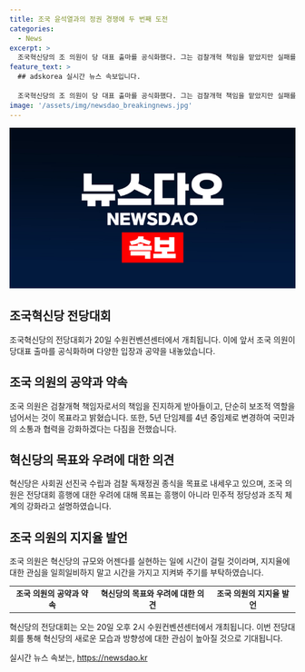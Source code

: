 ```yaml
---
title: 조국 윤석열과의 정권 경쟁에 두 번째 도전
categories:
  - News
excerpt: >
  조국혁신당의 조 의원이 당 대표 출마를 공식화했다. 그는 검찰개혁 책임을 맡았지만 실패를 인정하고 국민들에게 사과하며, 당의 목표를 이루기 위해 노력할 것을 약속했다. 또한 대통령 임기 단축과 국회의원 후보 선출 방식 변경을 약속하며, 전당대회에서 흥행보다는 민주적 정당성과 조직 체계 개편을 목표로 한다고 밝혔다. 20일에는 수원컨벤션센터에서 전당대회가 개최될 예정이다. (단어 수: 84)
feature_text: >
  ## adskorea 실시간 뉴스 속보입니다.

  조국혁신당의 조 의원이 당 대표 출마를 공식화했다. 그는 검찰개혁 책임을 맡았지만 실패를 인정하고 국민들에게 사과하며, 당의 목표를 이루기 위해 노력할 것을 약속했다. 또한 대통령 임기 단축과 국회의원 후보 선출 방식 변경을 약속하며, 전당대회에서 흥행보다는 민주적 정당성과 조직 체계 개편을 목표로 한다고 밝혔다. 20일에는 수원컨벤션센터에서 전당대회가 개최될 예정이다. (단어 수: 84)
image: '/assets/img/newsdao_breakingnews.jpg'
---
```


<p><img src="/assets/img/newsdao_breakingnews.jpg" alt="adskorea 속보" /></p>

<h2 data-ke-size="size26">조국혁신당 전당대회</h2>

<p data-ke-size="size16">조국혁신당의 전당대회가 20일 수원컨벤션센터에서 개최됩니다. 이에 앞서 조국 의원이 당대표 출마를 공식화하며 다양한 입장과 공약을 내놓았습니다.</p>

<h2 data-ke-size="size24">조국 의원의 공약과 약속</h2>

<p data-ke-size="size16">조국 의원은 검찰개혁 책임자로서의 책임을 진지하게 받아들이고, 단순히 보조적 역할을 넘어서는 것이 목표라고 밝혔습니다. 또한, 5년 단임제를 4년 중임제로 변경하여 국민과의 소통과 협력을 강화하겠다는 다짐을 전했습니다.</p>

<h2 data-ke-size="size24">혁신당의 목표와 우려에 대한 의견</h2>

<p data-ke-size="size16">혁신당은 사회권 선진국 수립과 검찰 독재정권 종식을 목표로 내세우고 있으며, 조국 의원은 전당대회 흥행에 대한 우려에 대해 목표는 흥행이 아니라 민주적 정당성과 조직 체계의 강화라고 설명하였습니다.</p>

<h2 data-ke-size="size24">조국 의원의 지지율 발언</h2>

<p data-ke-size="size16">조국 의원은 혁신당의 규모와 어젠다를 실현하는 일에 시간이 걸릴 것이라며, 지지율에 대한 관심을 일희일비하지 말고 시간을 가지고 지켜봐 주기를 부탁하였습니다.</p>

<table>
    <tr>
        <td style="text-align: center; height: 17px;"><b>조국 의원의 공약과 약속</b></td>
        <td style="text-align: center; height: 17px;"><b>혁신당의 목표와 우려에 대한 의견</b></td>
        <td style="text-align: center; height: 17px;"><b>조국 의원의 지지율 발언</b></td>
    </tr>
</table>

<p data-ke-size="size16">혁신당의 전당대회는 오는 20일 오후 2시 수원컨벤션센터에서 개최됩니다. 이번 전당대회를 통해 혁신당의 새로운 모습과 방향성에 대한 관심이 높아질 것으로 기대됩니다.</p>
실시간 뉴스 속보는, <a href="https://newsdao.kr" rel="dofollow">https://newsdao.kr</a>



